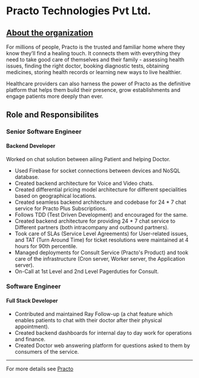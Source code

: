 # Practo Technologies Pvt Ltd.

<h2><a href="https://www.practo.com/company/about" target="_top">About the organization</a></h2>

For millions of people, Practo is the trusted and familiar home where they know they’ll find a healing touch. It connects them with everything they need to take good care of themselves and their family - assessing health issues, finding the right doctor, booking diagnostic tests, obtaining medicines, storing health records or learning new ways to live healthier.

Healthcare providers can also harness the power of Practo as the definitive platform that helps them build their presence, grow establishments and engage patients more deeply than ever.

## Role and Responsibilites

### Senior Software Engineer

#### Backend Developer

Worked on chat solution between ailing Patient and helping Doctor.

- Used Firebase for socket connections between devices and NoSQL database.
- Created backend architecture for Voice and Video chats.
- Created differential pricing model architecture for different specialities based on geographical locations.
- Created seamless backend architecture and codebase for 24 * 7 chat service for Practo Plus Subscriptions.
- Follows TDD (Test Driven Development) and encouraged for the same.
- Created backend architecture for providing 24 * 7 chat service to Different partners (both intracompany and outbound partners).
- Took care of SLAs (Service Level Agreements) for User-related issues, and TAT (Turn Around Time) for ticket resolutions were maintained at 4 hours for 90th percentile.
- Managed deployments for Consult Service (Practo's Product) and took care of the infrastructure (Cron server, Worker server, the Application server).
- On-Call at 1st Level and 2nd Level Pagerduties for Consult.

### Software Engineer

#### Full Stack Developer

- Contributed and maintained Ray Follow-up (a chat feature which enables patients to chat with their doctor after their physical appointment).
- Created backend dashboards for internal day to day work for operations and finance.
- Created Doctor web answering platform for questions asked to them by consumers of the service.

---

For more details see <a href="https://www.practo.com/" target="_top">Practo</a>
